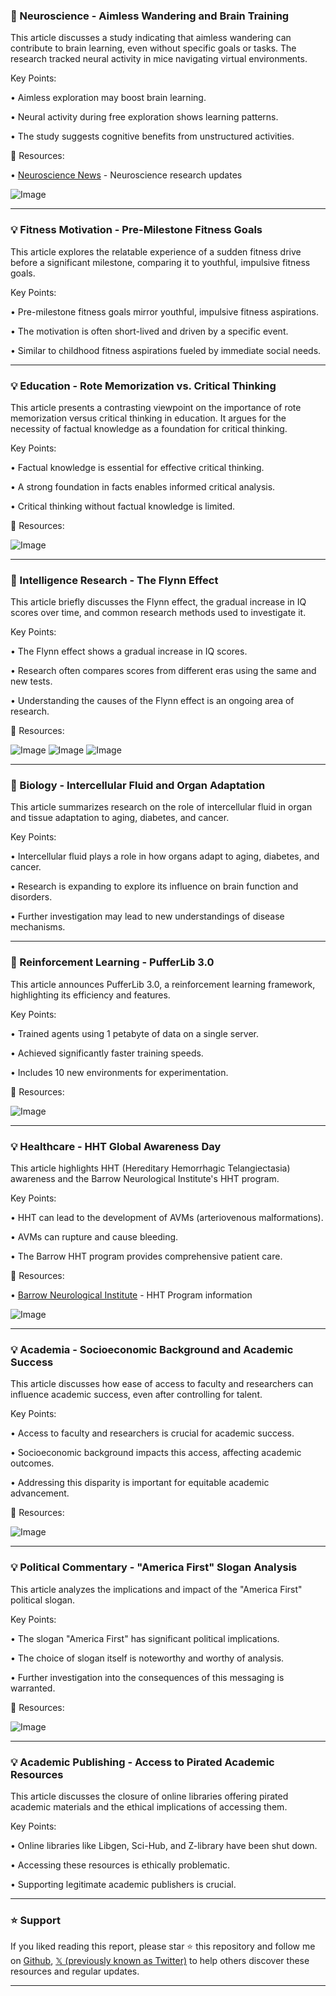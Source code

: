 ### 🧠 Neuroscience - Aimless Wandering and Brain Training

This article discusses a study indicating that aimless wandering can contribute to brain learning, even without specific goals or tasks.  The research tracked neural activity in mice navigating virtual environments.

Key Points:

• Aimless exploration may boost brain learning.


• Neural activity during free exploration shows learning patterns.


• The study suggests cognitive benefits from unstructured activities.



🔗 Resources:

• [Neuroscience News](https://x.com/NeuroscienceNew) - Neuroscience research updates


![Image](https://pbs.twimg.com/media/GuKI9GUW8AAUtQx?format=jpg&name=small)


---
### 💡 Fitness Motivation - Pre-Milestone Fitness Goals

This article explores the relatable experience of a sudden fitness drive before a significant milestone, comparing it to youthful, impulsive fitness goals.

Key Points:

• Pre-milestone fitness goals mirror youthful, impulsive fitness aspirations.


•  The motivation is often short-lived and driven by a specific event.


•  Similar to childhood fitness aspirations fueled by immediate social needs.


---
### 💡 Education - Rote Memorization vs. Critical Thinking

This article presents a contrasting viewpoint on the importance of rote memorization versus critical thinking in education.  It argues for the necessity of factual knowledge as a foundation for critical thinking.

Key Points:

•  Factual knowledge is essential for effective critical thinking.


•  A strong foundation in facts enables informed critical analysis.


•  Critical thinking without factual knowledge is limited.



🔗 Resources:

![Image](https://pbs.twimg.com/media/GuJvpTcWUAAkqyk?format=jpg&name=small)


---
### 🤖 Intelligence Research - The Flynn Effect

This article briefly discusses the Flynn effect, the gradual increase in IQ scores over time, and common research methods used to investigate it.

Key Points:

• The Flynn effect shows a gradual increase in IQ scores.


•  Research often compares scores from different eras using the same and new tests.


•  Understanding the causes of the Flynn effect is an ongoing area of research.


🔗 Resources:

![Image](https://pbs.twimg.com/media/GuHMbVnXQAAFLyY?format=jpg&name=small)
![Image](https://pbs.twimg.com/media/GuHMbWLX0AABwdY?format=png&name=360x360)
![Image](https://pbs.twimg.com/media/GuHMbVpXQAAxzEx?format=png&name=360x360)


---
### 🤖 Biology - Intercellular Fluid and Organ Adaptation

This article summarizes research on the role of intercellular fluid in organ and tissue adaptation to aging, diabetes, and cancer.

Key Points:

• Intercellular fluid plays a role in how organs adapt to aging, diabetes, and cancer.


•  Research is expanding to explore its influence on brain function and disorders.


•  Further investigation may lead to new understandings of disease mechanisms.


---
### 🚀 Reinforcement Learning - PufferLib 3.0

This article announces PufferLib 3.0, a reinforcement learning framework, highlighting its efficiency and features.

Key Points:

• Trained agents using 1 petabyte of data on a single server.


• Achieved significantly faster training speeds.


• Includes 10 new environments for experimentation.


🔗 Resources:

![Image](https://pbs.twimg.com/amplify_video_thumb/1937177565828931584/img/1vq9M6I1S6-KOuAI.jpg)


---
### 💡 Healthcare - HHT Global Awareness Day

This article highlights HHT (Hereditary Hemorrhagic Telangiectasia) awareness and the Barrow Neurological Institute's HHT program.

Key Points:

• HHT can lead to the development of AVMs (arteriovenous malformations).


•  AVMs can rupture and cause bleeding.


•  The Barrow HHT program provides comprehensive patient care.


🔗 Resources:

• [Barrow Neurological Institute](http://BarrowNeuro.org/HHT) - HHT Program information


![Image](https://pbs.twimg.com/media/GuJOcTwWYAA6hjj?format=jpg&name=small)


---
### 💡 Academia - Socioeconomic Background and Academic Success

This article discusses how ease of access to faculty and researchers can influence academic success, even after controlling for talent.

Key Points:

• Access to faculty and researchers is crucial for academic success.


•  Socioeconomic background impacts this access, affecting academic outcomes.


•  Addressing this disparity is important for equitable academic advancement.



🔗 Resources:

![Image](https://pbs.twimg.com/media/GuIf-nwWYAAOzpN?format=jpg&name=small)


---
### 💡 Political Commentary - "America First" Slogan Analysis

This article analyzes the implications and impact of the "America First" political slogan.

Key Points:

•  The slogan "America First" has significant political implications.


•  The choice of slogan itself is noteworthy and worthy of analysis.


•  Further investigation into the consequences of this messaging is warranted.


🔗 Resources:

![Image](https://pbs.twimg.com/amplify_video_thumb/1936914376742629377/img/KI7HZ_Fz6QMN41dJ.jpg)


---
### 💡 Academic Publishing - Access to Pirated Academic Resources

This article discusses the closure of online libraries offering pirated academic materials and the ethical implications of accessing them.

Key Points:

•  Online libraries like Libgen, Sci-Hub, and Z-library have been shut down.


• Accessing these resources is ethically problematic.


• Supporting legitimate academic publishers is crucial.


---

### ⭐️ Support

If you liked reading this report, please star ⭐️ this repository and follow me on [Github](https://github.com/Drix10), [𝕏 (previously known as Twitter)](https://x.com/DRIX_10_) to help others discover these resources and regular updates.

---